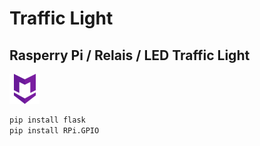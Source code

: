 # Traffic Light
## Rasperry Pi / Relais / LED Traffic Light

![alt text](https://github.com/adam-p/markdown-here/raw/master/src/common/images/icon48.png "Logo Title Text 1")


```python
pip install flask
pip install RPi.GPIO
```
